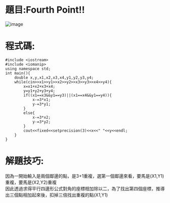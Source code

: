 # 題目:Fourth Point!! 
![image](https://github.com/HoChenYu/Programming-practice/assets/63805851/f4e2a2a3-d4da-47d9-94e6-223c398440f0)
# 程式碼:
````c++\
#include <iostream>
#include <iomanip>
using namespace std;
int main(){
	double x,y,x1,x2,x3,x4,y1,y2,y3,y4;
	while(cin>>x1>>y1>>x2>>y2>>x3>>y3>>x4>>y4){
		x=x1+x2+x3+x4;
		y=y1+y2+y3+y4;
		if((x1==x3&&y1==y3)||(x1==x4&&y1==y4)){
			x-=3*x1;
			y-=3*y1;
		}
		else{
			x-=3*x2;
			y-=3*y2;
		}
		cout<<fixed<<setprecision(3)<<x<<" "<<y<<endl;
	}
}
````
# 解題技巧:
因為一開始輸入是兩個鄰邊的點，是3+1重複，選第一個鄰邊來看，要馬是(X1,Y1)重複，要馬是(X2,Y2)重複  
因此透過求得平行四邊形公式對角的座標相加除以二，為了找出第四個座標，推導出三個點相加起來後，扣掉三倍找出重複的點(X1,Y1)
